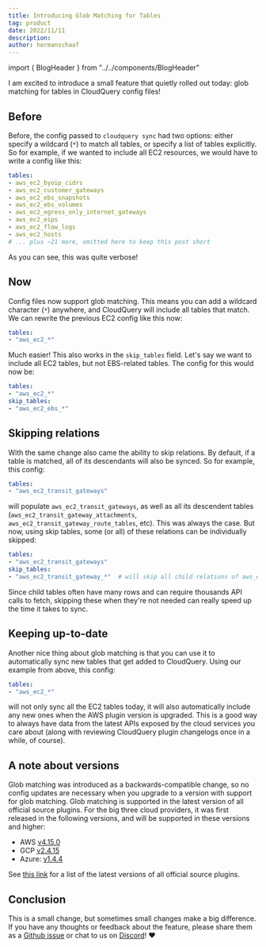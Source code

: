 ```yaml
---
title: Introducing Glob Matching for Tables
tag: product
date: 2022/11/11
description: 
author: hermanschaaf
---
```


import { BlogHeader } from "../../components/BlogHeader"

<BlogHeader/>

I am excited to introduce a small feature that quietly rolled out today: glob matching for tables in CloudQuery config files!

## Before

Before, the config passed to `cloudquery sync` had two options: either specify a wildcard (`*`) to match all tables, or specify a list of tables explicitly. So for example, if we wanted to include all EC2 resources, we would have to write a config like this: 

```yaml
tables:
- aws_ec2_byoip_cidrs
- aws_ec2_customer_gateways
- aws_ec2_ebs_snapshots
- aws_ec2_ebs_volumes
- aws_ec2_egress_only_internet_gateways
- aws_ec2_eips
- aws_ec2_flow_logs
- aws_ec2_hosts
# ... plus ~21 more, omitted here to keep this post short
```

As you can see, this was quite verbose!

## Now

Config files now support glob matching. This means you can add a wildcard character (`*`) anywhere, and CloudQuery will include all tables that match. We can rewrite the previous EC2 config like this now:

```yaml
tables: 
- "aws_ec2_*"
```

Much easier! This also works in the `skip_tables` field. Let's say we want to include all EC2 tables, but not EBS-related tables. The config for this would now be:

```yaml
tables: 
- "aws_ec2_*"
skip_tables:
- "aws_ec2_ebs_*"
```

## Skipping relations

With the same change also came the ability to skip relations. By default, if a table is matched, all of its descendants will also be synced. So for example, this config:

```yaml
tables: 
- "aws_ec2_transit_gateways"
``` 

will populate `aws_ec2_transit_gateways`, as well as all its descendent tables (`aws_ec2_transit_gateway_attachments`, `aws_ec2_transit_gateway_route_tables`, etc). This was always the case. But now, using skip tables, some (or all) of these relations can be individually skipped:

```yaml
tables: 
- "aws_ec2_transit_gateways"
skip_tables:
- "aws_ec2_transit_gateway_*"  # will skip all child relations of aws_ec2_transit_gateways
```

Since child tables often have many rows and can require thousands API calls to fetch, skipping these when they're not needed can really speed up the time it takes to sync.

## Keeping up-to-date

Another nice thing about glob matching is that you can use it to automatically sync new tables that get added to CloudQuery. Using our example from above, this config:

```yaml
tables: 
- "aws_ec2_*"
```

will not only sync all the EC2 tables today, it will also automatically include any new ones when the AWS plugin version is upgraded. This is a good way to always have data from the latest APIs exposed by the cloud services you care about (along with reviewing CloudQuery plugin changelogs once in a while, of course).

## A note about versions

Glob matching was introduced as a backwards-compatible change, so no config updates are necessary when you upgrade to a version with support for glob matching. Glob matching is supported in the latest version of all official source plugins. For the big three cloud providers, it was first released in the following versions, and will be supported in these versions and higher:

 - AWS [v4.15.0](https://github.com/cloudquery/cloudquery/releases/tag/plugins-source-aws-v4.15.0)
 - GCP [v2.4.15](https://github.com/cloudquery/cloudquery/releases/tag/plugins-source-gcp-v2.4.15)
 - Azure: [v1.4.4](https://github.com/cloudquery/cloudquery/releases/tag/plugins-source-azure-v1.4.4)
 
See [this link](https://www.cloudquery.io/docs/plugins/sources) for a list of the latest versions of all official source plugins.

## Conclusion

This is a small change, but sometimes small changes make a big difference. If you have any thoughts or feedback about the feature, please share them as a [Github issue](https://github.com/cloudquery/cloudquery) or chat to us on [Discord](https://www.cloudquery.io/discord)! ❤️

